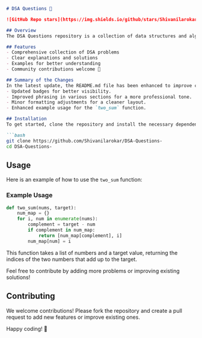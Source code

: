 ```markdown
# DSA Questions 🤖

![GitHub Repo stars](https://img.shields.io/github/stars/Shivanilarokar/DSA-Questions-) ![GitHub forks](https://img.shields.io/github/forks/Shivanilarokar/DSA-Questions-) ![GitHub issues](https://img.shields.io/github/issues/Shivanilarokar/DSA-Questions-)

## Overview
The DSA Questions repository is a collection of data structures and algorithms problems designed to help you strengthen your coding skills and prepare for technical interviews.

## Features
- Comprehensive collection of DSA problems
- Clear explanations and solutions
- Examples for better understanding
- Community contributions welcome 🤝

## Summary of the Changes
In the latest update, the README.md file has been enhanced to improve clarity and readability. Key changes include:
- Updated badges for better visibility.
- Improved phrasing in various sections for a more professional tone.
- Minor formatting adjustments for a cleaner layout.
- Enhanced example usage for the `two_sum` function.

## Installation
To get started, clone the repository and install the necessary dependencies:

```bash
git clone https://github.com/Shivanilarokar/DSA-Questions-
cd DSA-Questions-
```

## Usage
Here is an example of how to use the `two_sum` function:

### Example Usage
```python
def two_sum(nums, target):
    num_map = {}
    for i, num in enumerate(nums):
        complement = target - num
        if complement in num_map:
            return [num_map[complement], i]
        num_map[num] = i
```
This function takes a list of numbers and a target value, returning the indices of the two numbers that add up to the target.

Feel free to contribute by adding more problems or improving existing solutions!

## Contributing
We welcome contributions! Please fork the repository and create a pull request to add new features or improve existing ones.

Happy coding! 🎉
```
